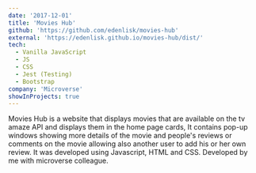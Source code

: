 ```yaml
---
date: '2017-12-01'
title: 'Movies Hub'
github: 'https://github.com/edenlisk/movies-hub'
external: 'https://edenlisk.github.io/movies-hub/dist/'
tech:
  - Vanilla JavaScript
  - JS
  - CSS
  - Jest (Testing)
  - Bootstrap
company: 'Microverse'
showInProjects: true
---
```


Movies Hub is a website that displays movies that are available on the tv amaze API and displays them in the home page cards, It contains pop-up windows showing more details of the movie and people's reviews or comments on the movie allowing also another user to add his or her own review. It was developed using Javascript, HTML and CSS. Developed by me with microverse colleague.
